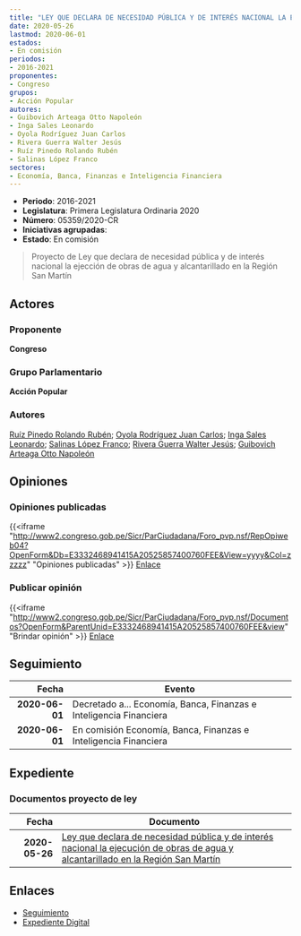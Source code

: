 ```yaml
---
title: "LEY QUE DECLARA DE NECESIDAD PÚBLICA Y DE INTERÉS NACIONAL LA EJECUCIÓN DE OBRAS DE AGUA Y ALCANTARILLADO EN LA REGIÓN SAN MARTÍN"
date: 2020-05-26
lastmod: 2020-06-01
estados:
- En comisión
periodos:
- 2016-2021
proponentes:
- Congreso
grupos:
- Acción Popular
autores:
- Guibovich Arteaga Otto Napoleón
- Inga Sales Leonardo
- Oyola Rodríguez Juan Carlos
- Rivera Guerra Walter Jesús
- Ruíz Pinedo Rolando Rubén
- Salinas López Franco
sectores:
- Economía, Banca, Finanzas e Inteligencia Financiera
---
```

- **Periodo**: 2016-2021
- **Legislatura**: Primera Legislatura Ordinaria 2020
- **Número**: 05359/2020-CR
- **Iniciativas agrupadas**: 
- **Estado**: En comisión

> Proyecto de Ley que declara de necesidad pública y de interés nacional la ejección de obras de agua y alcantarillado en la Región San Martín


## Actores

### Proponente

**Congreso**

### Grupo Parlamentario

**Acción Popular**

### Autores

[Ruíz Pinedo Rolando Rubén](mailto:mailto:rruiz@congreso.gob.pe); [Oyola Rodríguez Juan Carlos](mailto:mailto:joyola@congreso.gob.pe); [Inga Sales Leonardo](mailto:mailto:lingas@congreso.gob.pe); [Salinas López Franco](mailto:mailto:fsalinas@congreso.gob.pe); [Rivera Guerra Walter Jesús](mailto:mailto:wriverag@congreso.gob.pe); [Guibovich Arteaga Otto Napoleón](mailto:mailto:oguibovich@congreso.gob.pe)

## Opiniones

### Opiniones publicadas

{{<iframe "http://www2.congreso.gob.pe/Sicr/ParCiudadana/Foro_pvp.nsf/RepOpiweb04?OpenForm&Db=E3332468941415A20525857400760FEE&View=yyyy&Col=zzzzz" "Opiniones publicadas" >}}
[Enlace](http://www2.congreso.gob.pe/Sicr/ParCiudadana/Foro_pvp.nsf/RepOpiweb04?OpenForm&Db=E3332468941415A20525857400760FEE&View=yyyy&Col=zzzzz)

### Publicar opinión

{{<iframe "http://www2.congreso.gob.pe/Sicr/ParCiudadana/Foro_pvp.nsf/Documentos?OpenForm&ParentUnid=E3332468941415A20525857400760FEE&view" "Brindar opinión" >}}
[Enlace](http://www2.congreso.gob.pe/Sicr/ParCiudadana/Foro_pvp.nsf/Documentos?OpenForm&ParentUnid=E3332468941415A20525857400760FEE&view)


## Seguimiento

| Fecha | Evento |
|------:|--------|
| **2020-06-01** | Decretado a... Economía, Banca, Finanzas e Inteligencia Financiera |
| **2020-06-01** | En comisión Economía, Banca, Finanzas e Inteligencia Financiera |

## Expediente

### Documentos proyecto de ley

| Fecha | Documento |
|------:|-----------|
| **2020-05-26** | [Ley que declara de necesidad pública y de interés nacional la ejecución de obras de agua y alcantarillado en la Región San Martín](http://www.leyes.congreso.gob.pe/Documentos/2016_2021/Proyectos_de_Ley_y_de_Resoluciones_Legislativas/PL0535920200526.pdf) |

## Enlaces

- [Seguimiento](http://www2.congreso.gob.pe/Sicr/TraDocEstProc/CLProLey2016.nsf/f7fff46988ca05b1052578e100829cc7/8a531cefbf5bd22705258574007c7492?OpenDocument)
- [Expediente Digital](http://www2.congreso.gob.pe/Sicr/TraDocEstProc/Expvirt_2011.nsf/visbusqptramdoc1621/05359?opendocument)

